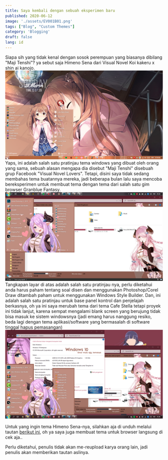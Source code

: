 ```yaml
---
title: Saya kembali dengan sebuah eksperimen baru
published: 2020-06-12
image: './assets/EV001B01.png'
tags: ["Blog", "Custom Themes"]
category: 'Blogging'
draft: false 
lang: id
---
```


Siapa sih yang tidak kenal dengan sosok perempuan yang biasanya dibilang "Maji Tenshi"? ya sebut saja Himeno Sena dari Visual Novel Koi kakeru x shin ai kanojo.
![VS theme Sena](./assets/VSTheme-sena.png)
Yaps, ini adalah salah satu pratinjau tema windows yang dibuat oleh orang yang sama, sebuah alasan mengapa dia disebut "Maji Tenshi" disebuah grup Facebook "Visual Novel Lovers". Tetapi, disini saya tidak sedang membahas tema buatannya mereka, jadi beberapa bulan lalu saya mencoba bereksperimen untuk membuat tema dengan tema dari salah satu gim browser Granblue Fantasy. 
![VS Theme Wip](./assets/VSTheme-narmaya-wip.png)
Tangkapan layar di atas adalah salah satu pratinjau nya, perlu diketahui anda harus paham tentang soal disen dan menggunakan Photoshop/Corel Draw ditambah paham untuk menggunakan Windows Style Builder. Dan, ini adalah salah satu pratinjau untuk base panel kontrol dan penjelajah berkasnya, oh ya ini saya merubah tema dari tema Cafe Stella tetapi proyek ini tidak lanjut, karena sempat mengalami blank screen yang berujung tidak bisa masuk ke sistem windowsnya (jadi emang harus nanggung resiko, beda lagi dengan tema aplikasi/software yang bermasalah di software tinggal hapus pemasangan)
![start menu](./assets/start-menu-narmaya.png)

Untuk yang ingin tema Himeno Sena-nya, silahkan aja di unduh melalui tautan [berikut ini](https://www.deviantart.com/desonime/art/Himeno-Sena-Windows-10-Theme-834685295 ), oh ya saya juga membuat tema untuk browser langsung di cek aja..

Perlu diketahui, penulis tidak akan me-reupload karya orang lain, jadi penulis akan memberikan tautan aslinya.




